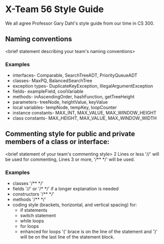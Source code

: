 # X-Team 56 Style Guide

We all agree Professor Gary Dahl's style guide from our time in CS 300.

## Naming conventions

<brief statement describing your team's naming conventions>

### Examples
* interfaces- Comparable, SearchTreeADT, PriorityQueueADT
* classes- MaxPQ, BalancedSearchTree
* exception types- DuplicateKeyException, IllegalArgumentException
* fields- exampleField, coolVariable
* methods- inAscendingOrder, hashFunction, getTreeHeight
* parameters- treeNode, heightValue, keyValue
* local variables- tempNode, tempKey, loopCounter
* instance constants- MAX_INT, MAX_VALUE, MAX_WINDOW_HEIGHT
* class constants- MAX_HEIGHT, MAX_VALUE, MAX_WINDOW_WIDTH

## Commenting style for public and private members of a class or interface:

<brief statement of your team's commenting style>
2 Lines or less '//' will be used for commenting, Lines 3 or more, '/** */' will be used.

### Examples

* classes '/** */'
* fields '//' or '/* */' if a longer explanation is needed
* constructors '/** */'
* methods '/** */'
* coding style (brackets, horizontal, and vertical spacing) for:
  * if statements
  * switch statement
  * while loops
  * for loops
  * enhanced for loops
  '{' brace is on the line of the statement and '}' will be on the last line of the statement block.
